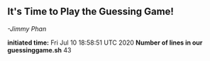 ## It's Time to Play the Guessing Game! ##
 *-Jimmy Phan*
 
 **initiated time:** 
Fri Jul 10 18:58:51 UTC 2020
**Number of lines in our guessinggame.sh** 
43
